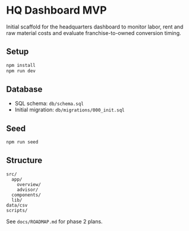 # HQ Dashboard MVP

Initial scaffold for the headquarters dashboard to monitor labor, rent and raw material costs and evaluate franchise-to-owned conversion timing.

## Setup

```bash
npm install
npm run dev
```

## Database
- SQL schema: `db/schema.sql`
- Initial migration: `db/migrations/000_init.sql`

## Seed

```bash
npm run seed
```

## Structure
```
src/
  app/
    overview/
    advisor/
  components/
  lib/
data/csv
scripts/
```

See `docs/ROADMAP.md` for phase 2 plans.
